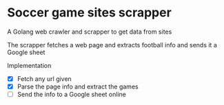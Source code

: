 # Soccer game sites scrapper
A Golang web crawler and scrapper to get data from sites

The scrapper fetches a web page and extracts football info and sends it a Google sheet

Implementation
- [x] Fetch any url given
- [x] Parse the page info and extract the games
- [ ] Send the info to a Google sheet online 
